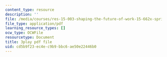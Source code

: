 ```yaml
---
content_type: resource
description: ''
file: /media/courses/res-15-003-shaping-the-future-of-work-15-662x-spring-2016/cd5b9f23ec4ec9b9bbc6ae50e22446b0_lbqlj1g8gu0.pdf
file_type: application/pdf
learning_resource_types: []
ocw_type: OCWFile
resourcetype: Document
title: 3play pdf file
uid: cd5b9f23-ec4e-c9b9-bbc6-ae50e22446b0
---
```


